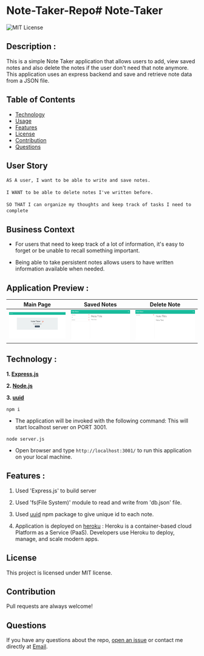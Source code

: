 # Note-Taker-Repo# Note-Taker
![MIT License](https://img.shields.io/badge/license-MIT-green)

## Description :

This is a simple Note Taker application that allows users to add, view saved notes and also delete the notes if the user don't need that note anymore. This application uses an express backend and save and retrieve note data from a JSON file.


## Table of Contents

* [Technology](#technology)
* [Usage](#usage)
* [Features](#features)
* [License](#license)
* [Contribution](#contribution)
* [Questions](#questions)

## User Story

```
AS A user, I want to be able to write and save notes.

I WANT to be able to delete notes I've written before.

SO THAT I can organize my thoughts and keep track of tasks I need to complete
```

## Business Context

* For users that need to keep track of a lot of information, it's easy to forget or be unable to recall something important. 

* Being able to take persistent notes allows users to have written information available when needed.


## Application Preview : 

|Main Page|Saved Notes|Delete Note
|--|--|--
|![Main Page](Assets/screencapture-localhost-3001-2022-03-12-06_50_17.jpg)|![Saved Notes](Assets/screencapture-localhost-3001-notes-2022-03-12-07_04_41.jpg)|![Delete Note](Assets/screencapture-localhost-3001-notes-2022-03-12-08_40_25.jpg)

## Technology :

**1. [Express.js](https://expressjs.com/)**


**2. [Node.js](https://nodejs.org/en/)** 


**3. [uuid](https://www.npmjs.com/package/uuid)**

```
npm i
```

* The application will be invoked with the following command: This will start localhost server on PORT 3001.

```
node server.js
```

* Open browser and type `http://localhost:3001/` to run this application on your local machine.

## Features :

1. Used 'Express.js' to build server

2. Used 'fs(File System)' module to read and write from 'db.json' file.

3. Used [uuid](https://www.npmjs.com/package/uuid) npm package to give unique id to each note.

4. Application is deployed on [heroku](https://www.heroku.com/) : Heroku is a container-based cloud Platform as a Service (PaaS). Developers use Heroku to deploy, manage, and scale modern apps.

## License

This project is licensed under MIT license.

## Contribution

Pull requests are always welcome!

## Questions

If you have any questions about the repo, 
[open an issue](https://github.com/programer122223/) 
or contact me directly at [Email](mailto:pratibha.indel@gmail.com).